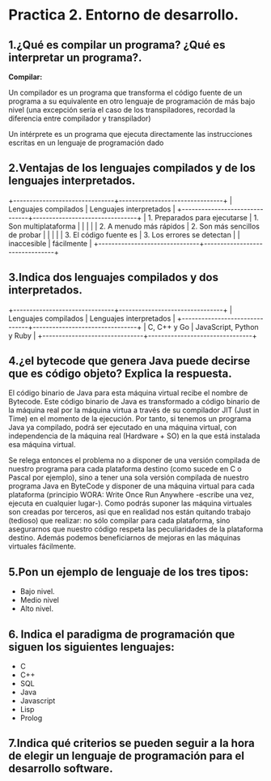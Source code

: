 # Practica 2. Entorno de desarrollo.

## 1.¿Qué es compilar un programa? ¿Qué es interpretar un programa?.
**Compilar:**

Un compilador es un programa que transforma el código fuente de un programa a su equivalente en otro lenguaje de programación de más bajo nivel (una excepción sería el caso de los transpiladores, recordad la diferencia entre compilador y transpilador)

Un intérprete es un programa que ejecuta directamente las instrucciones escritas en un lenguaje de programación dado
 
## 2.Ventajas de los lenguajes compilados y de los lenguajes interpretados.

+-------------------------------+--------------------------------+
|  Lenguajes compilados         | Lenguajes interpretados        |
+-------------------------------+--------------------------------+
| 1. Preparados para ejecutarse | 1. Son multiplataforma         |
|                               |                                |
| 2. A menudo más rápidos       | 2. Son más sencillos de probar |
|                               |                                |
| 3. El código fuente es        | 3. Los errores se detectan     |
|         inaccesible           |          fácilmente            |
+-------------------------------+--------------------------------+


## 3.Indica dos lenguajes compilados y dos interpretados.

+-------------------------------+--------------------------------+
|  Lenguajes compilados         | Lenguajes interpretados        |
+-------------------------------+--------------------------------+
|         C, C++ y Go           |    JavaScript, Python y Ruby   |
+-------------------------------+--------------------------------+
 
## 4.¿el bytecode que genera Java puede decirse que es código objeto? Explica la respuesta.

El código binario de Java para esta máquina virtual recibe el nombre de Bytecode. Este código binario de Java es transformado a código binario de la máquina real por la máquina virtua a través de su compilador JIT (Just in Time) en el momento de la ejecución. Por tanto, si tenemos un programa Java ya compilado, podrá ser ejecutado en una máquina virtual, con independencia de la máquina real (Hardware + SO) en la que está instalada esa máquina virtual.

Se relega entonces el problema no a disponer de una versión compilada de nuestro programa para cada plataforma destino (como sucede en C o Pascal por ejemplo), sino a tener una sola versión compilada de nuestro programa Java en ByteCode y disponer de una máquina virtual para cada plataforma (principio WORA: Write Once Run Anywhere -escribe una vez, ejecuta en cualquier lugar-). Como podrás suponer las máquina virtuales son creadas por terceros, asi que en realidad nos están quitando trabajo (tedioso) que realizar: no sólo compilar para cada plataforma, sino asegurarnos que nuestro código respeta las peculiaridades de la plataforma destino. Además podemos beneficiarnos de mejoras en las máquinas virtuales fácilmente.

## 5.Pon un ejemplo de lenguaje de los tres tipos:

* Bajo nivel.
* Medio nivel
* Alto nivel.



## 6.  Indica el paradigma de programación que siguen los siguientes lenguajes:

* C
* C++
* SQL
* Java
* Javascript
* Lisp
* Prolog

## 7.Indica qué criterios se pueden seguir a la hora de elegir un lenguaje de programación para el desarrollo software.
